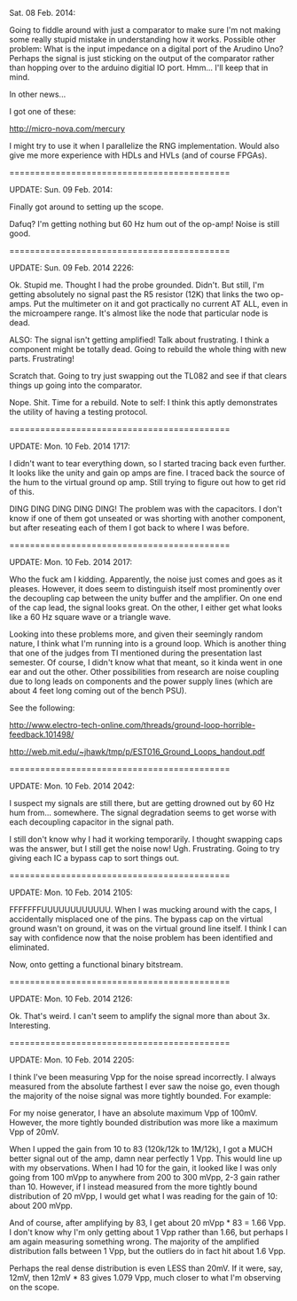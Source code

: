 Sat. 08 Feb. 2014: 
 
Going to fiddle around with just a comparator to make sure I'm not making
some really stupid mistake in understanding how it works. Possible other
problem: What is the input impedance on a digital port of the Arudino Uno?
Perhaps the signal is just sticking on the output of the comparator rather
than hopping over to the arduino digitial IO port. Hmm... I'll keep that in
mind. 
 
In other news... 
 
I got one of these: 
 
http://micro-nova.com/mercury 
 
I might try to use it when I parallelize the RNG implementation. Would also 
give me more experience with HDLs and HVLs (and of course FPGAs). 

===========================================

UPDATE: Sun. 09 Feb. 2014:

Finally got around to setting up the scope.

Dafuq? I'm getting nothing but 60 Hz hum out of the op-amp! Noise is still 
good.

===========================================

UPDATE: Sun. 09 Feb. 2014 2226:

Ok. Stupid me. Thought I had the probe grounded. Didn't. But still, I'm 
getting absolutely no signal past the R5 resistor (12K) that links the two 
op-amps. Put the multimeter on it and got practically no current AT ALL, even 
in the microampere range. It's almost like the node that particular node is 
dead.

ALSO: The signal isn't getting amplified! Talk about frustrating. I think 
a component might be totally dead. Going to rebuild the whole thing with new 
parts. Frustrating!

Scratch that. Going to try just swapping out the TL082 and see if that 
clears things up going into the comparator.

Nope. Shit. Time for a rebuild. Note to self: I think this aptly demonstrates 
the utility of having a testing protocol.

===========================================

UPDATE: Mon. 10 Feb. 2014 1717:

I didn't want to tear everything down, so I started tracing back even 
further. It looks like the unity and gain op amps are fine. I traced back the 
source of the hum to the virtual ground op amp. Still trying to figure out 
how to get rid of this. 

DING DING DING DING DING! The problem was with the capacitors. I don't know 
if one of them got unseated or was shorting with another component, but after 
reseating each of them I got back to where I was before.

===========================================

UPDATE: Mon. 10 Feb. 2014 2017:

Who the fuck am I kidding. Apparently, the noise just comes and goes as it 
pleases. However, it does seem to distinguish itself most prominently over 
the decoupling cap between the unity buffer and the amplifier. On one end 
of the cap lead, the signal looks great. On the other, I either get what 
looks like a 60 Hz square wave or a triangle wave.

Looking into these problems more, and given their seemingly random nature, I 
think what I'm running into is a ground loop. Which is another thing that one 
of the judges from TI mentioned during the presentation last semester. Of 
course, I didn't know what that meant, so it kinda went in one ear and out the 
other. Other possibilities from research are noise coupling due to long 
leads on components and the power supply lines (which are about 4 feet long 
coming out of the bench PSU).

See the following:

http://www.electro-tech-online.com/threads/ground-loop-horrible-feedback.101498/

http://web.mit.edu/~jhawk/tmp/p/EST016_Ground_Loops_handout.pdf

===========================================

UPDATE: Mon. 10 Feb. 2014 2042:

I suspect my signals are still there, but are getting drowned out by 60 Hz hum 
from... somewhere. The signal degradation seems to get worse with each 
decoupling capacitor in the signal path.

I still don't know why I had it working temporarily. I thought swapping caps 
was the answer, but I still get the noise now! Ugh. Frustrating. Going to 
try giving each IC a bypass cap to sort things out.

===========================================

UPDATE: Mon. 10 Feb. 2014 2105:

FFFFFFFUUUUUUUUUUUU. When I was mucking around with the caps, I accidentally 
misplaced one of the pins. The bypass cap on the virtual ground wasn't on 
ground, it was on the virtual ground line itself. I think I can say 
with confidence now that the noise problem has been identified and eliminated.

Now, onto getting a functional binary bitstream.

===========================================

UPDATE: Mon. 10 Feb. 2014 2126:

Ok. That's weird. I can't seem to amplify the signal more than about 3x. 
Interesting.

===========================================

UPDATE: Mon. 10 Feb. 2014 2205:

I think I've been measuring Vpp for the noise spread incorrectly. I always 
measured from the absolute farthest I ever saw the noise go, even though the 
majority of the noise signal was more tightly bounded. For example:

For my noise generator, I have an absolute maximum Vpp of 100mV. However, the 
more tightly bounded distribution was more like a maximum Vpp of 20mV. 

When I upped the gain from 10 to 83 (120k/12k to 1M/12k), I got a MUCH better
signal out of the amp, damn near perfectly 1 Vpp. This would line up with my
observations. When I had 10 for the gain, it looked like I was only going from
100 mVpp to anywhere from 200 to 300 mVpp, 2-3 gain rather than 10. However, if
I instead measured from the more tightly bound distribution of 20 mVpp, I would
get what I was reading for the gain of 10: about 200 mVpp. 

And of course, after amplifying by 83, I get about 20 mVpp * 83 = 1.66 Vpp. I 
don't know why I'm only getting about 1 Vpp rather than 1.66, but perhaps I 
am again measuring something wrong. The majority of the amplified distribution 
falls between 1 Vpp, but the outliers do in fact hit about 1.6 Vpp. 

Perhaps the real dense distribution is even LESS than 20mV. If it were, say, 
12mV, then 12mV * 83 gives 1.079 Vpp, much closer to what I'm observing on the 
scope.
